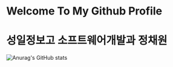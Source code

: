 

# Welcome To My Github Profile
# 성일정보고 소프트웨어개발과 정채원
![Anurag's GitHub stats](https://github-readme-stats.vercel.app/api?username=사용자ID&show_icons=true&theme=radical)

